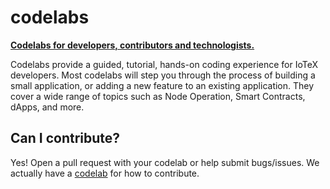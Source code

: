 # codelabs
[**Codelabs for developers, contributors and technologists.**](codelabs.iotex.io)  

Codelabs provide a guided, tutorial, hands-on coding experience for IoTeX developers. Most codelabs will step you through the process of building a small application, or adding a new feature to an existing application. They cover a wide range of topics such as Node Operation, Smart Contracts, dApps, and more. 

## Can I contribute?

Yes! Open a pull request with your codelab or help submit bugs/issues. We actually have a [codelab](https://codelabs.iotex.io/codelabs/codelab-contribution-guide/index.html?index=..%2F..index#0) for how to contribute.

